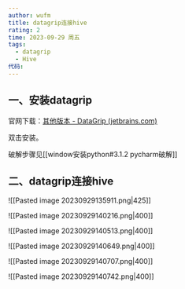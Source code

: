 ```yaml
---
author: wufm
title: datagrip连接hive
rating: 2
time: 2023-09-29 周五
tags:
  - datagrip
  - Hive
代码:
---
```

## 一、安装datagrip

官网下载：[其他版本 - DataGrip (jetbrains.com)](https://www.jetbrains.com/zh-cn/datagrip/download/other.html)

双击安装。

破解步骤见[[window安装python#3.1.2 pycharm破解]]
## 二、datagrip连接hive


![[Pasted image 20230929135911.png|425]]


![[Pasted image 20230929140216.png|400]]

![[Pasted image 20230929140513.png|400]]

![[Pasted image 20230929140649.png|400]]

![[Pasted image 20230929140707.png|400]]


![[Pasted image 20230929140742.png|400]]